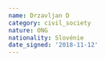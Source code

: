 ```yaml
---
name: Drzavljan D
category: civil_society
nature: ONG
nationality: Slovénie
date_signed: '2018-11-12'
---
```

    